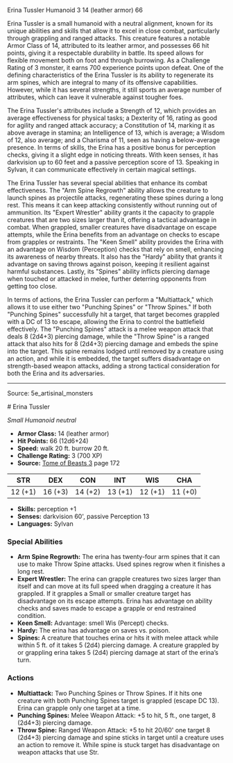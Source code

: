 <MonsterName/>Erina Tussler</MonsterName>
<CreatureType/>Humanoid</CreatureType>
<CR/>3</CR>
<AC/>14 (leather armor)</AC>
<HP/>66</HP>
<summary>Erina Tussler is a small humanoid with a neutral alignment, known for its unique abilities and skills that allow it to excel in close combat, particularly through grappling and ranged attacks. This creature features a notable Armor Class of 14, attributed to its leather armor, and possesses 66 hit points, giving it a respectable durability in battle. Its speed allows for flexible movement both on foot and through burrowing. As a Challenge Rating of 3 monster, it earns 700 experience points upon defeat. One of the defining characteristics of the Erina Tussler is its ability to regenerate its arm spines, which are integral to many of its offensive capabilities. However, while it has several strengths, it still sports an average number of attributes, which can leave it vulnerable against tougher foes.</summary>

<detail>

The Erina Tussler's attributes include a Strength of 12, which provides an average effectiveness for physical tasks; a Dexterity of 16, rating as good for agility and ranged attack accuracy; a Constitution of 14, marking it as above average in stamina; an Intelligence of 13, which is average; a Wisdom of 12, also average; and a Charisma of 11, seen as having a below-average presence. In terms of skills, the Erina has a positive bonus for perception checks, giving it a slight edge in noticing threats. With keen senses, it has darkvision up to 60 feet and a passive perception score of 13. Speaking in Sylvan, it can communicate effectively in certain magical settings.

The Erina Tussler has several special abilities that enhance its combat effectiveness. The "Arm Spine Regrowth" ability allows the creature to launch spines as projectile attacks, regenerating these spines during a long rest. This means it can keep attacking consistently without running out of ammunition. Its "Expert Wrestler" ability grants it the capacity to grapple creatures that are two sizes larger than it, offering a tactical advantage in combat. When grappled, smaller creatures have disadvantage on escape attempts, while the Erina benefits from an advantage on checks to escape from grapples or restraints. The "Keen Smell" ability provides the Erina with an advantage on Wisdom (Perception) checks that rely on smell, enhancing its awareness of nearby threats. It also has the "Hardy" ability that grants it advantage on saving throws against poison, keeping it resilient against harmful substances. Lastly, its "Spines" ability inflicts piercing damage when touched or attacked in melee, further deterring opponents from getting too close.

In terms of actions, the Erina Tussler can perform a "Multiattack," which allows it to use either two "Punching Spines" or "Throw Spines." If both "Punching Spines" successfully hit a target, that target becomes grappled with a DC of 13 to escape, allowing the Erina to control the battlefield effectively. The "Punching Spines" attack is a melee weapon attack that deals 8 (2d4+3) piercing damage, while the "Throw Spine" is a ranged attack that also hits for 8 (2d4+3) piercing damage and embeds the spine into the target. This spine remains lodged until removed by a creature using an action, and while it is embedded, the target suffers disadvantage on strength-based weapon attacks, adding a strong tactical consideration for both the Erina and its adversaries.</detail>



---

Source: 5e_artisinal_monsters

<statblock>
# Erina Tussler

*Small* *Humanoid* *neutral*

- **Armor Class:** 14 (leather armor)
- **Hit Points:** 66 (12d6+24)
- **Speed:** walk 20 ft. burrow 20 ft.
- **Challenge Rating:** 3 (700 XP)
- **Source:** [Tome of Beasts 3](https://koboldpress.com/kpstore/product/tome-of-beasts-3-for-5th-edition/) page 172

| STR | DEX | CON | INT | WIS | CHA |
| --- | --- | --- | --- | --- | --- |
| 12 (+1) | 16 (+3) | 14 (+2) | 13 (+1) | 12 (+1) | 11 (+0) |

- **Skills:** perception +1
- **Senses:** darkvision 60', passive Perception 13
- **Languages:** Sylvan

### Special Abilities

- **Arm Spine Regrowth:** The erina has twenty-four arm spines that it can use to make Throw Spine attacks. Used spines regrow when it finishes a long rest. 
- **Expert Wrestler:** The erina can grapple creatures two sizes larger than itself and can move at its full speed when dragging a creature it has grappled. If it grapples a Small or smaller creature target has disadvantage on its escape attempts. Erina has advantage on ability checks and saves made to escape a grapple or end restrained condition.
- **Keen Smell:** Advantage: smell Wis (Percept) checks.
- **Hardy:** The erina has advantage on saves vs. poison.
- **Spines:** A creature that touches erina or hits it with melee attack while within 5 ft. of it takes 5 (2d4) piercing damage. A creature grappled by or grappling erina takes 5 (2d4) piercing damage at start of the erina’s turn.

### Actions

- **Multiattack:** Two Punching Spines or Throw Spines. If it hits one creature with both Punching Spines target is grappled (escape DC 13). Erina can grapple only one target at a time.
- **Punching Spines:** Melee Weapon Attack: +5 to hit, 5 ft., one target, 8 (2d4+3) piercing damage.
- **Throw Spine:** Ranged Weapon Attack: +5 to hit 20/60' one target 8 (2d4+3) piercing damage and spine sticks in target until a creature uses an action to remove it. While spine is stuck target has disadvantage on weapon attacks that use Str.


</statblock>


